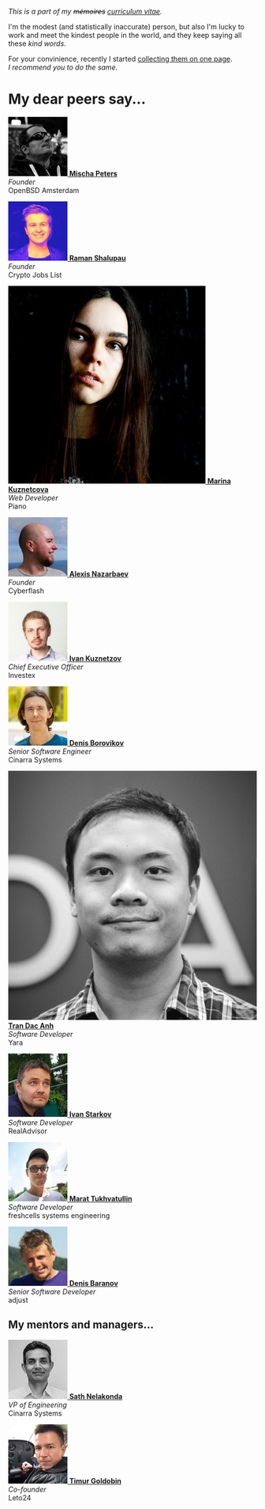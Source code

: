 _This is a part of my ~~m&eacute;moires~~ [curriculum vitae](/cv.html)._


I'm the modest (and statistically inaccurate) person, but also I'm
lucky to work and meet the kindest people in the world, and they
keep saying all these _kind words_.

For your convinience, recently I started [collecting them on one
page](/words.html). _I&nbsp;recommend you to do the same._

# My dear peers say...

[<img src="mp.jpeg" class="avatar left">
**Mischa Peters**](mp.html)<br>
_Founder_<br>
OpenBSD Amsterdam

[<img src="rs.jpeg" class="avatar left">
**Raman Shalupau**](rs.html)<br>
_Founder_<br>
Crypto Jobs List

[<img src="mk.jpeg" class="avatar left">
**Marina Kuznetcova**](mk.html)<br>
_Web Developer_<br>
Piano

[<img src="an.jpeg" class="avatar left">
**Alexis Nazarbaev**](an.html)<br>
_Founder_<br>
Cyberflash

[<img src="ik.jpeg" class="avatar left">
**Ivan Kuznetzov**](ik.html)<br>
_Chief Executive Officer_<br>
Investex

[<img src="db.jpeg" class="avatar left">
**Denis Borovikov**](db.html)<br>
_Senior Software Engineer_<br>
Cinarra Systems

[<img src="tda.jpeg" class="avatar left">
**Tran Dac Anh**](tda.html)<br>
_Software Developer_<br>
Yara

[<img src="is.jpeg" class="avatar left">
**Ivan Starkov**](is.html)<br>
_Software Developer_<br>
RealAdvisor

[<img src="mt.jpeg" class="avatar left">
**Marat Tukhvatullin**](mt.html)<br>
_Software Developer_<br>
freshcells systems engineering

[<img src="dba.jpeg" class="avatar left">
**Denis Baranov**](dba.html)<br>
_Senior Software Developer_<br>
adjust

## My mentors and managers...

[<img src="sn.jpeg" class="avatar left">
**Sath Nelakonda**](sn.html)<br>
_VP of Engineering_<br>
Cinarra Systems

[<img src="tg.jpeg" class="avatar left">
**Timur Goldobin**](tg.html)<br>
_Co-founder_<br>
Leto24
